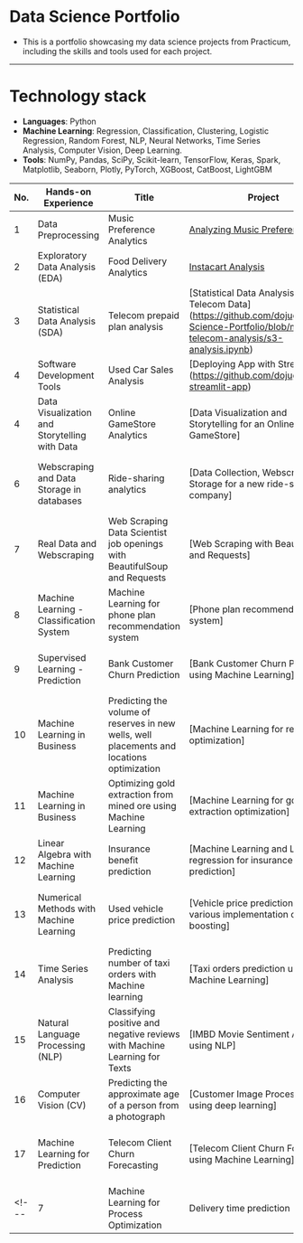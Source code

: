 # Data Science Portfolio
- This is a portfolio showcasing my data science projects from Practicum, including the skills and tools used for each project.
---
# Technology stack
- **Languages**: Python
- **Machine Learning**: Regression, Classification, Clustering, Logistic Regression, Random Forest, NLP, Neural Networks, Time Series Analysis, Computer Vision, Deep Learning.
- **Tools**: NumPy, Pandas, SciPy, Scikit-learn, TensorFlow, Keras, Spark, Matplotlib, Seaborn, Plotly, PyTorch, XGBoost, CatBoost, LightGBM

| No. |    Hands-on Experience |            Title                 |        Project       | Technical skills       |
|---- |   -------------------- |   ------------------------------ |     -------------   |--------------- |
|1    |   Data Preprocessing   |     Music Preference Analytics          | [Analyzing Music Preferences](https://github.com/dojugoo/Data-Science-Portfolio/blob/main/S1-music-pref-analysis/analysis.ipynb)          | Python, Pandas |
|2    |   Exploratory Data Analysis (EDA)   | Food Delivery Analytics          | [Instacart Analysis](https://github.com/dojugoo/Data-Science-Portfolio/blob/main/S2-instacart-analysis/eda.ipynb)       | Python, Matplotlib | 
|3    |   Statistical Data Analysis (SDA)   | Telecom prepaid plan analysis       | [Statistical Data Analysis on Real Telecom Data] (https://github.com/dojugoo/Data-Science-Portfolio/blob/main/S3-telecom-analysis/s3-analysis.ipynb)        | Python, Numpy, SciPy, Seaborn, Matplotlib | 
|4    |   Software Development Tools  |  Used Car Sales Analysis | [Deploying App with Streamlit] (https://github.com/dojugoo/S4-streamlit-app) | Streamlit, Github, Render, Python, Plotly, Matplotlib  |
|4    |   Data Visualization and Storytelling with Data   | Online GameStore Analytics       | [Data Visualization and Storytelling for an Online GameStore]          | Python, Pandas, Squarify, Seaborn, Matplotlib |
|6    |   Webscraping and Data Storage in databases  | Ride-sharing analytics       | [Data Collection, Webscraping and Storage for a new ride-sharing company]          | PostgreSQL, Python, BeautifulSoup, Seaborn, Matplotlib |
|7    |   Real Data and Webscraping  | Web Scraping Data Scientist job openings with BeautifulSoup and Requests    | [Web Scraping with BeautifulSoup and Requests]          | Python, BeautifulSoup, Requests |
|8    |   Machine Learning - Classification System  | Machine Learning for phone plan recommendation system    | [Phone plan recommendation system]         | Python, Scikit-learn, Pandas |
|9    |   Supervised Learning - Prediction  | Bank Customer Churn Prediction  | [Bank Customer Churn Prediction using Machine Learning]       | Scikit-learn, XGBoost, GridSearchCV, AdaBoost |
|10    |   Machine Learning in Business  | Predicting the volume of reserves in new wells, well placements and locations optimization   | [Machine Learning for reservoir optimization]        | Python, Scikit-learn, Bootstrapping, LinearRegression |
|11    |   Machine Learning in Business  | Optimizing gold extraction from mined ore using Machine Learning   | [Machine Learning for gold extraction optimization]      | Python, Scikit-learn, LinearRegression |
|12    |   Linear Algebra with Machine Learning  | Insurance benefit prediction   | [Machine Learning and Linear regression for insurance benefit prediction]          | Scikit-learn, Linear Algebra, k-Nearest Neighbors |
|13    |   Numerical Methods with Machine Learning  | Used vehicle price prediction   | [Vehicle price prediction using various implementation of gradient boosting]       | Numerical Methods, CatBoost, LightGBM, XGBoost |
|14    |   Time Series Analysis  | Predicting number of taxi orders with Machine learning   | [Taxi orders prediction using Machine Learning]         | Time Series Analysis, CatBoost, LightGBM, XGBoost |
|15    | Natural Language Processing (NLP)  | Classifying positive and negative reviews with Machine Learning for Texts  | [IMBD Movie Sentiment Analysis using NLP]         | SGDClassifier, Naïve bayes, LightGBM, spaCy, TF-IDF, BERT |       &#9745; |
|16    | Computer Vision (CV)  | Predicting the approximate age of a person from a photograph  | [Customer Image Processing using deep learning]    | Tensorflow |
|17    | Machine Learning for Prediction  | Telecom Client Churn Forecasting | [Telecom Client Churn Forecasting using Machine Learning]         | Machine learning algorithms, XGBoost, CatBoost, LightGBM |
<!--- |7    |   Machine Learning for Process Optimization  | Delivery time prediction   | [Predicting total delivery time for delivery optimization]()           | Python, Scikit-learn, Pandas, Seaborn, XGBoost | --->
